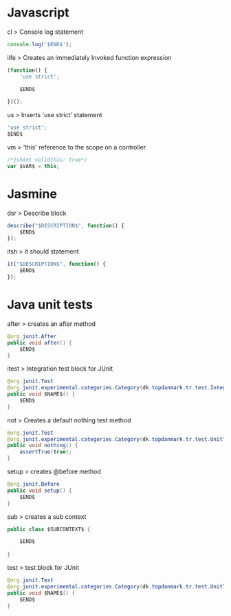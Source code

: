 # Javascript

cl > Console log statement
```javascript
console.log('$END$');
```

iife > Creates an immediately Invoked function expression
```javascript
(function() {
    'use strict';
    
    $END$

})();
```

us > Inserts 'use strict' statement
```javascript
'use strict';
$END$
```

vm > 'this' reference to the scope on a controller
```javascript
/*jshint validthis: true*/
var $VAR$ = this;
```

# Jasmine

dsr > Describe block
```javascript
describe("$DESCRIPTION$", function() {
    $END$
});
```

itsh > it should statement
```javascript
it("$DESCRIPTION$", function() {
    $END$
});
```

# Java unit tests

after > creates an after method
```java
@org.junit.After
public void after() {
    $END$   
}
```

itest > Integration test block for JUnit
```java
@org.junit.Test
@org.junit.experimental.categories.Category(dk.topdanmark.tr.test.IntegrationTest.class)
public void $NAME$() {
    $END$
} 
```

not > Creates a default nothing test method
```java
@org.junit.Test
@org.junit.experimental.categories.Category(dk.topdanmark.tr.test.UnitTest.class)
public void nothing() {
    assertTrue(true);
}
```

setup > creates @before method
```java
@org.junit.Before
public void setup() {
    $END$   
}
```

sub > creates a sub context
```java
public class $SUBCONTEXT$ {

    $END$
    
}
```

test > test block for JUnit
```java
@org.junit.Test
@org.junit.experimental.categories.Category(dk.topdanmark.tr.test.UnitTest.class)
public void $NAME$() {
    $END$
}
```
